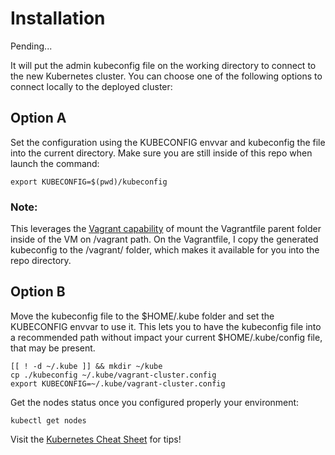 # Installation

Pending...

It will put the admin kubeconfig file on the working
directory to connect to the new Kubernetes cluster.
You can choose one of the following options to connect
locally to the deployed cluster:

## Option A
Set the configuration using the KUBECONFIG envvar and
kubeconfig the file into the current directory. Make
sure you are still inside of this repo when launch the
command:

```console
export KUBECONFIG=$(pwd)/kubeconfig
```

### Note:
This leverages the [Vagrant capability](https://www.vagrantup.com/docs/synced-folders#synced-folders)
of mount the Vagrantfile parent folder inside of
the VM on /vagrant path. On the Vagrantfile, I copy
the generated kubeconfig to the /vagrant/ folder,
which makes it available for you into the repo directory.

## Option B
Move the kubeconfig file to the $HOME/.kube folder and
set the KUBECONFIG envvar to use it. This lets you to
have the kubeconfig file into a recommended path without
impact your current $HOME/.kube/config file, that may be
present.

```console
[[ ! -d ~/.kube ]] && mkdir ~/kube
cp ./kubeconfig ~/.kube/vagrant-cluster.config
export KUBECONFIG=~/.kube/vagrant-cluster.config
```

Get the nodes status once you configured properly your
environment:

```console
kubectl get nodes
```

Visit the [Kubernetes Cheat Sheet](https://kubernetes.io/docs/reference/kubectl/cheatsheet/#bash)
for tips!
